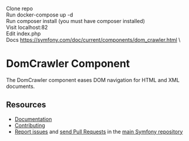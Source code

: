 Clone repo \
Run docker-compose up -d \
Run composer install (you must have composer installed) \
Visit localhost:82 \
Edit index.php \
Docs https://symfony.com/doc/current/components/dom_crawler.html  \


DomCrawler Component
====================

The DomCrawler component eases DOM navigation for HTML and XML documents.

Resources
---------

 * [Documentation](https://symfony.com/doc/current/components/dom_crawler.html)
 * [Contributing](https://symfony.com/doc/current/contributing/index.html)
 * [Report issues](https://github.com/symfony/symfony/issues) and
   [send Pull Requests](https://github.com/symfony/symfony/pulls)
   in the [main Symfony repository](https://github.com/symfony/symfony)
